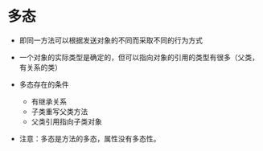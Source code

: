 # 多态

* 即同一方法可以根据发送对象的不同而采取不同的行为方式
* 一个对象的实际类型是确定的，但可以指向对象的引用的类型有很多（父类，有关系的类）

* 多态存在的条件
  * 有继承关系
  * 子类重写父类方法
  * 父类引用指向子类对象
* 注意：多态是方法的多态，属性没有多态性。